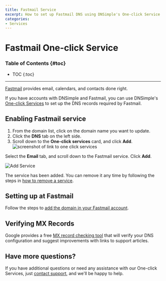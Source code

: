 ```yaml
---
title: Fastmail Service
excerpt: How to set up Fastmail DNS using DNSimple's One-click Service.
categories:
- Services
---
```


# Fastmail One-click Service

### Table of Contents {#toc}

* TOC
{:toc}

---

[Fastmail](https://www.fastmail.com) provides email, calendars, and contacts done right.

If you have accounts with DNSimple and Fastmail, you can use DNSimple's [One-click Services](/categories/services/) to set up the DNS records required by Fastmail.

## Enabling Fastmail service

1. From the domain list, click on the domain name you want to update.
1. Click the **DNS** tab on the left side.
1. Scroll down to the **One-click services** card, and click **Add**.
![screenshot of link to one click services](/files/one-click-services.png)

Select the **Email** tab, and scroll down to the Fastmail service. Click **Add**.

![Add Service](/files/services-fastmail.png)

The service has been added. You can remove it any time by following the steps in [how to remove a service](/articles/services/#removing-services).

## Setting up at Fastmail

Follow the steps to [add the domain in your Fastmail account](https://www.fastmail.help/hc/en-us/articles/1500000280261).

## Verifying MX Records

Google provides a free [MX record checking tool](https://toolbox.googleapps.com/apps/checkmx) that will verify your DNS configuration and suggest improvements with links to support articles.

## Have more questions?

If you have additional questions or need any assistance with our One-click Services, just [contact support](https://dnsimple.com/feedback), and we'll be happy to help.
